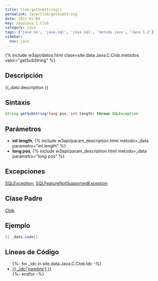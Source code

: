 ```yaml
---
title: Clob.getSubString()
permalink: Java/Clob/getSubString
date: 2021-01-04
key: JavaJava.C.Clob
category: java
tags: ['java se', 'java.sql', 'java.sql', 'metodo java', 'Java 1.2']
sidebar: 
  nav: java
---
```


{% include w3api/datos.html clase=site.data.Java.C.Clob.metodos valor="getSubString" %}

## Descripción
{{_dato.description }}

## Sintaxis
~~~java
String getSubString(long pos, int length) throws SQLException
~~~

## Parámetros
* **int length**,  {% include w3api/param_description.html metodo=_data parametro="int length" %}
* **long pos**,  {% include w3api/param_description.html metodo=_data parametro="long pos" %}

## Excepciones
[SQLException](/Java/SQLException/), [SQLFeatureNotSupportedException](/Java/SQLFeatureNotSupportedException/)

## Clase Padre
[Clob](/Java/Clob/)

## Ejemplo
~~~java
{{ _dato.code}}
~~~

## Líneas de Código
<ul>
{%- for _ldc in site.data.Java.C.Clob.ldc -%}
   <li>
       <a href="{{_ldc['url'] }}">{{ _ldc['nombre'] }}</a>
   </li>
{%- endfor -%}
</ul>
